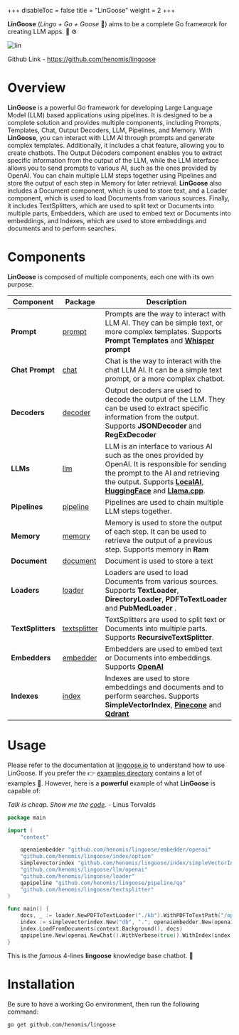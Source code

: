
+++
disableToc = false
title = "LinGoose"
weight = 2
+++

**LinGoose** (_Lingo + Go + Goose_ 🪿) aims to be a complete Go framework for creating LLM apps. 🤖 ⚙️

![lin](https://lingoose.io/assets/img/lingoose-small.png)

Github Link - https://github.com/henomis/lingoose

# Overview

**LinGoose** is a powerful Go framework for developing Large Language Model (LLM) based applications using pipelines. It is designed to be a complete solution and provides multiple components, including Prompts, Templates, Chat, Output Decoders, LLM, Pipelines, and Memory. With **LinGoose**, you can interact with LLM AI through prompts and generate complex templates. Additionally, it includes a chat feature, allowing you to create chatbots. The Output Decoders component enables you to extract specific information from the output of the LLM, while the LLM interface allows you to send prompts to various AI, such as the ones provided by OpenAI. You can chain multiple LLM steps together using Pipelines and store the output of each step in Memory for later retrieval. **LinGoose** also includes a Document component, which is used to store text, and a Loader component, which is used to load Documents from various sources. Finally, it includes TextSplitters, which are used to split text or Documents into multiple parts, Embedders, which are used to embed text or Documents into embeddings, and Indexes, which are used to store embeddings and documents and to perform searches.

# Components

**LinGoose** is composed of multiple components, each one with its own purpose.

| Component         | Package                       | Description                                                                                                                                                                                                                                                                                            |
| ----------------- | ----------------------------- | ------------------------------------------------------------------------------------------------------------------------------------------------------------------------------------------------------------------------------------------------------------------------------------------------------ |
| **Prompt**        | [prompt](prompt/)             | Prompts are the way to interact with LLM AI. They can be simple text, or more complex templates. Supports **Prompt Templates** and **[Whisper](https://openai.com) prompt**                                                                                                                            |
| **Chat Prompt**   | [chat](chat/)                 | Chat is the way to interact with the chat LLM AI. It can be a simple text prompt, or a more complex chatbot.                                                                                                                                                                                           |
| **Decoders**      | [decoder](decoder/)           | Output decoders are used to decode the output of the LLM. They can be used to extract specific information from the output. Supports **JSONDecoder** and **RegExDecoder**                                                                                                                              |
| **LLMs**          | [llm](llm/)                   | LLM is an interface to various AI such as the ones provided by OpenAI. It is responsible for sending the prompt to the AI and retrieving the output. Supports **[LocalAI](https://localai.io/howtos/)**, **[HuggingFace](https://huggingface.co)** and **[Llama.cpp](https://github.com/ggerganov/llama.cpp)**. |
| **Pipelines**     | [pipeline](pipeline/)         | Pipelines are used to chain multiple LLM steps together.                                                                                                                                                                                                                                               |
| **Memory**        | [memory](memory/)             | Memory is used to store the output of each step. It can be used to retrieve the output of a previous step. Supports memory in **Ram**                                                                                                                                                                  |
| **Document**      | [document](document/)         | Document is used to store a text                                                                                                                                                                                                                                                                       |
| **Loaders**       | [loader](loader/)             | Loaders are used to load Documents from various sources. Supports **TextLoader**, **DirectoryLoader**, **PDFToTextLoader** and **PubMedLoader** .                                                                                                                                                      |
| **TextSplitters** | [textsplitter](textsplitter/) | TextSplitters are used to split text or Documents into multiple parts. Supports **RecursiveTextSplitter**.                                                                                                                                                                                             |
| **Embedders**     | [embedder](embedder/)         | Embedders are used to embed text or Documents into embeddings. Supports **[OpenAI](https://openai.com)**                                                                                                                                                                                               |
| **Indexes**       | [index](index/)               | Indexes are used to store embeddings and documents and to perform searches. Supports **SimpleVectorIndex**, **[Pinecone](https://pinecone.io)** and **[Qdrant](https://qdrant.tech)**                                                                                                                  |

# Usage

Please refer to the documentation at [lingoose.io](https://lingoose.io/docs/) to understand how to use LinGoose. If you prefer the 👉 [examples directory](examples/) contains a lot of examples 🚀.
However, here is a **powerful** example of what **LinGoose** is capable of:

_Talk is cheap. Show me the [code](examples/)._ - Linus Torvalds

```go
package main

import (
	"context"

	openaiembedder "github.com/henomis/lingoose/embedder/openai"
	"github.com/henomis/lingoose/index/option"
	simplevectorindex "github.com/henomis/lingoose/index/simpleVectorIndex"
	"github.com/henomis/lingoose/llm/openai"
	"github.com/henomis/lingoose/loader"
	qapipeline "github.com/henomis/lingoose/pipeline/qa"
	"github.com/henomis/lingoose/textsplitter"
)

func main() {
	docs, _ := loader.NewPDFToTextLoader("./kb").WithPDFToTextPath("/opt/homebrew/bin/pdftotext").WithTextSplitter(textsplitter.NewRecursiveCharacterTextSplitter(2000, 200)).Load(context.Background())
	index := simplevectorindex.New("db", ".", openaiembedder.New(openaiembedder.AdaEmbeddingV2))
	index.LoadFromDocuments(context.Background(), docs)
	qapipeline.New(openai.NewChat().WithVerbose(true)).WithIndex(index).Query(context.Background(), "What is the NATO purpose?", option.WithTopK(1))
}
```

This is the _famous_ 4-lines **lingoose** knowledge base chatbot. 🤖

# Installation

Be sure to have a working Go environment, then run the following command:

```shell
go get github.com/henomis/lingoose
```
